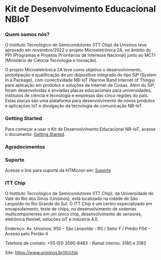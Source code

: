 # Kit de Desenvolvimento Educacional NBIoT

### Quem somos nós?

O Instituto Tecnológico de Semicondutores (ITT Chip) da Unisinos teve aprovado em novembro/2022 o projeto Microeletrônica 2A, no âmbito do PPI (Programas e Projetos Prioritários de Interesse Nacional) junto ao MCTI (Ministério de Ciência Tecnologia e Inovação).    

O projeto Microeletrônica 2A teve como objetivo o desenvolvimento, prototipação e qualificação de um dispositivo integrado do tipo SiP (System In a Package), com conectividade NB-IoT (Narrow Band Internet of Things) para aplicação em produtos e soluções de Internet da Coisas. Além do SiP, foram desenvolvidas e enviadas placas educacionais para universidades, institutos de ciência e tecnologia e empresas das cinco regiões do país. Estas placas são uma plataforma para desenvolvimento de novos produtos e aplicações IoT e divulgação da tecnologia de comunicação NB-IoT.


### Getting Started

Para começar a usar o Kit de Desenvolvimento Educacional NB-IoT, acesse o documento: [Getting Started](https://github.com/ittchip-ppi/NBIoT/blob/main/6.%20Getting%20Started/Getting_Started_PPI_Dev_Kit_V1_1.pdf).

### Agradecimentos

### Suporte

Acesse o link para suporte da HTMicron em: [Suporte](https://forms.clickup.com/30922216/f/xfnf8-16347/KBY0CL3SXRGB73D0GR)

### ITT Chip

O Instituto Tecnológico de Semicondutores (ITT Chip), da Universidade do Vale do Rio dos Sinos (Unisinos), está localizado na cidade de São Leopoldo no Rio Grande do Sul.
O ITT Chip é um centro especializado em encapsulamento, teste de chips, no desenvolvimento de sistemas multicomponentes em um único chip, desenvolvimento de sensores, eletrônica flexível, soluções IoT e indústria 4.0.


Endereço: Av. Unisinos, 950 – São Leopoldo - RS / Setor F / Prédio F04 - Acesso pelo Portão 4

Telefone de contato: +55 (51) 3590-8483 - Ramal interno: 3180 e 3183

Site: https://www.unisinos.br/itt/chip

